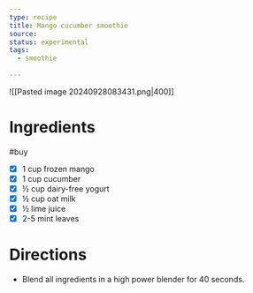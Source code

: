 ```yaml
---
type: recipe
title: Mango cucumber smoothie
source: 
status: experimental
tags:
  - smoothie
  
---
```

![[Pasted image 20240928083431.png|400]]
# Ingredients
#buy
- [x] 1 cup frozen mango
- [x] 1 cup cucumber
- [x] ½ cup dairy-free yogurt
- [x] ½ cup oat milk
- [x] ½ lime juice
- [x] 2-5 mint leaves
# Directions
- Blend all ingredients in a high power blender for 40 seconds.
